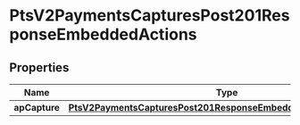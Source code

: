 
# PtsV2PaymentsCapturesPost201ResponseEmbeddedActions

## Properties
Name | Type | Description | Notes
------------ | ------------- | ------------- | -------------
**apCapture** | [**PtsV2PaymentsCapturesPost201ResponseEmbeddedActionsApCapture**](PtsV2PaymentsCapturesPost201ResponseEmbeddedActionsApCapture.md) |  |  [optional]



